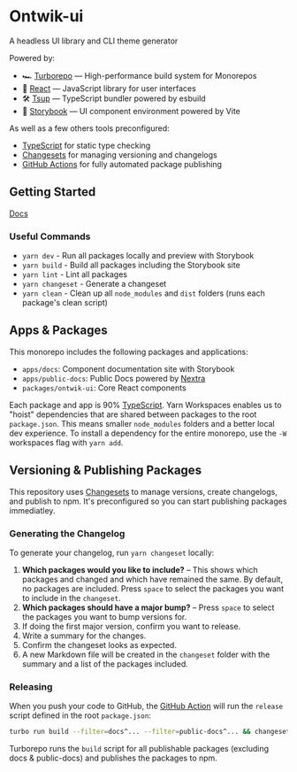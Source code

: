 # Ontwik-ui

A headless UI library and CLI theme generator

Powered by:

- 🏎 [Turborepo](https://turborepo.org) — High-performance build system for Monorepos
- 🚀 [React](https://reactjs.org/) — JavaScript library for user interfaces
- 🛠 [Tsup](https://github.com/egoist/tsup) — TypeScript bundler powered by esbuild
- 📖 [Storybook](https://storybook.js.org/) — UI component environment powered by Vite

As well as a few others tools preconfigured:

- [TypeScript](https://www.typescriptlang.org/) for static type checking
- [Changesets](https://github.com/changesets/changesets) for managing versioning and changelogs
- [GitHub Actions](https://github.com/changesets/action) for fully automated package publishing

## Getting Started

[Docs](https://ontwik-ui.smakosh.com/)

### Useful Commands

- `yarn dev` - Run all packages locally and preview with Storybook
- `yarn build` - Build all packages including the Storybook site
- `yarn lint` - Lint all packages
- `yarn changeset` - Generate a changeset
- `yarn clean` - Clean up all `node_modules` and `dist` folders (runs each package's clean script)

## Apps & Packages

This monorepo includes the following packages and applications:

- `apps/docs`: Component documentation site with Storybook
- `apps/public-docs`: Public Docs powered by [Nextra](https://nextra.vercel.app/)
- `packages/ontwik-ui`: Core React components

Each package and app is 90% [TypeScript](https://www.typescriptlang.org/). Yarn Workspaces enables us to "hoist" dependencies that are shared between packages to the root `package.json`. This means smaller `node_modules` folders and a better local dev experience. To install a dependency for the entire monorepo, use the `-W` workspaces flag with `yarn add`.

## Versioning & Publishing Packages

This repository uses [Changesets](https://github.com/changesets/changesets) to manage versions, create changelogs, and publish to npm. It's preconfigured so you can start publishing packages immediatley.

### Generating the Changelog

To generate your changelog, run `yarn changeset` locally:

1. **Which packages would you like to include?** – This shows which packages and changed and which have remained the same. By default, no packages are included. Press `space` to select the packages you want to include in the `changeset`.
1. **Which packages should have a major bump?** – Press `space` to select the packages you want to bump versions for.
1. If doing the first major version, confirm you want to release.
1. Write a summary for the changes.
1. Confirm the changeset looks as expected.
1. A new Markdown file will be created in the `changeset` folder with the summary and a list of the packages included.

### Releasing

When you push your code to GitHub, the [GitHub Action](https://github.com/changesets/action) will run the `release` script defined in the root `package.json`:

```bash
turbo run build --filter=docs^... --filter=public-docs^... && changeset publish
```

Turborepo runs the `build` script for all publishable packages (excluding docs & public-docs) and publishes the packages to npm.
